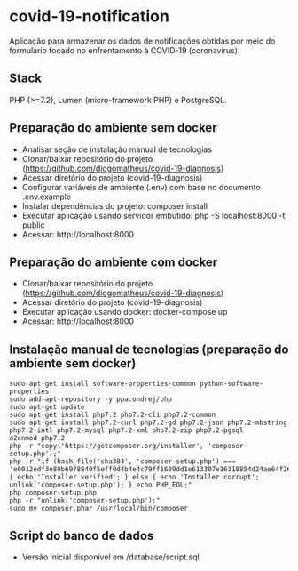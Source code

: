 # covid-19-notification

Aplicação para armazenar os dados de notificações obtidas por meio do formulário focado no enfrentamento à COVID-19 (coronavírus).

## Stack

PHP (>=7.2), Lumen (micro-framework PHP) e PostgreSQL.

## Preparação do ambiente sem docker

- Analisar seção de instalação manual de tecnologias
- Clonar/baixar repositório do projeto (https://github.com/diogomatheus/covid-19-diagnosis)
- Acessar diretório do projeto (covid-19-diagnosis)
- Configurar variáveis de ambiente (.env) com base no documento .env.example
- Instalar dependências do projeto: composer install
- Executar aplicação usando servidor embutido: php -S localhost:8000 -t public
- Acessar: http://localhost:8000

## Preparação do ambiente com docker

- Clonar/baixar repositório do projeto (https://github.com/diogomatheus/covid-19-diagnosis)
- Acessar diretório do projeto (covid-19-diagnosis)
- Executar aplicação usando docker: docker-compose up
- Acessar: http://localhost:8000

## Instalação manual de tecnologias (preparação do ambiente sem docker)

```
sudo apt-get install software-properties-common python-software-properties
sudo add-apt-repository -y ppa:ondrej/php
sudo apt-get update
sudo apt-get install php7.2 php7.2-cli php7.2-common
sudo apt-get install php7.2-curl php7.2-gd php7.2-json php7.2-mbstring php7.2-intl php7.2-mysql php7.2-xml php7.2-zip php7.2-pgsql
a2enmod php7.2
php -r "copy('https://getcomposer.org/installer', 'composer-setup.php');"
php -r "if (hash_file('sha384', 'composer-setup.php') === 'e0012edf3e80b6978849f5eff0d4b4e4c79ff1609dd1e613307e16318854d24ae64f26d17af3ef0bf7cfb710ca74755a') { echo 'Installer verified'; } else { echo 'Installer corrupt'; unlink('composer-setup.php'); } echo PHP_EOL;"
php composer-setup.php
php -r "unlink('composer-setup.php');"
sudo mv composer.phar /usr/local/bin/composer
```

## Script do banco de dados

- Versão inicial disponível em /database/script.sql